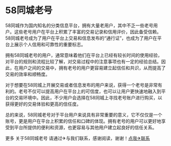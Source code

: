 # 58同城老号

58同城作为国内知名的分类信息平台，拥有大量老用户，其中不乏一些老号用户。这些老号用户在平台上积累了丰富的交易记录和信用评价，因此备受信赖。58同城老号成为了用户在平台上交易和信息发布的“通行证”，也成为了用户在平台上展示个人信用和可靠性的重要标志。

拥有58同城老号的用户，通常意味着他们在平台上已经有较长时间的使用经验，对平台的规则和流程比较了解，对交易过程中的注意事项也有一定的经验总结。因此，在用户之间的交易中，拥有老号的用户更容易建立起信任和共识，从而提高了交易的效率和顺畅度。

对于想要在58同城上开展交易或者信息发布的用户来说，获得一个老号是非常有利的。老号不仅可以提高用户在平台上的可信度，也可以让用户更快速地融入到平台的交易环境中。因此，不少用户会选择在58同城上寻找老号账户进行购买，以获得更好的交易体验和更高的信任度。

总的来说，58同城老号对于平台用户来说具有非常重要的意义，它不仅仅是一个账号，更是用户在平台上积累的信任和口碑的体现。拥有老号的用户可以更好地享受到平台所提供的便利和资源，也更容易与其他用户建立起良好的信任关系。

更多 关于58同城老号 请通过✈与我们联系，感谢阅读，谢谢！[点我✈联系](https://acc.k02.cc)